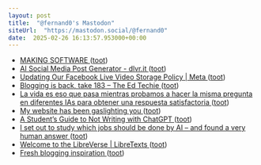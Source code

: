 ```yaml
---
layout: post
title:  "@fernand0's Mastodon"
siteUrl:  "https://mastodon.social/@fernand0"
date:  2025-02-26 16:13:57.953000+00:00
---
```

*  [MAKING SOFTWARE ](https://www.makingsoftware.co) ([toot](https://mastodon.social/@fernand0/114071072797648115))
*  [AI Social Media Post Generator - dlvr.it ](https://dlvrit.com/ai-social-media-post-generator) ([toot](https://mastodon.social/@fernand0/114070956153572515))
*  [Updating Our Facebook Live Video Storage Policy \| Meta ](https://about.fb.com/news/2025/02/updating-our-facebook-live-video-storage-policy) ([toot](https://mastodon.social/@fernand0/114070278479090915))
*  [Blogging is back, take 183 – The Ed Techie ](https://blog.edtechie.net/weblogs/blogging-is-back-take-183) ([toot](https://mastodon.social/@fernand0/114070006084400196))
*  [La vida es eso que pasa mientras probamos a hacer la misma pregunta en diferentes IAs para obtener una respuesta satisfactoria ](https://mastodon.social/@fernand0/114069712880382378) ([toot](https://mastodon.social/@fernand0/114069712880382378))
*  [My website has been gaslighting you ](https://daverupert.com/2025/01/color-hue-rotating-gaslight) ([toot](https://mastodon.social/@fernand0/114069696933847725))
*  [A Student’s Guide to Not Writing with ChatGPT ](https://www.arthurperret.fr/blog/2024-11-14-student-guide-not-writing-with-chatgpt.htm) ([toot](https://mastodon.social/@fernand0/114069429788024255))
*  [I set out to study which jobs should be done by AI – and found a very human answer ](https://www.theguardian.com/commentisfree/2025/jan/21/ai-jobs-human-work-relationship-tec) ([toot](https://mastodon.social/@fernand0/114067790772340961))
*  [Welcome to the LibreVerse \| LibreTexts ](https://libretexts.org/librevers) ([toot](https://mastodon.social/@fernand0/114065986200818416))
*  [Fresh blogging inspiration ](https://marendeepwell.com/?p=543) ([toot](https://mastodon.social/@fernand0/114065734000231019))
